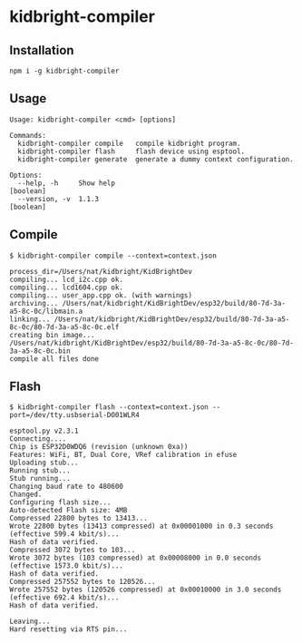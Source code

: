 # kidbright-compiler


## Installation
	npm i -g kidbright-compiler


## Usage
    Usage: kidbright-compiler <cmd> [options]

    Commands:
      kidbright-compiler compile   compile kidbright program.
      kidbright-compiler flash     flash device using esptool.
      kidbright-compiler generate  generate a dummy context configuration.

    Options:
      --help, -h     Show help                                             [boolean]
      --version, -v  1.1.3                                                 [boolean]


## Compile
    $ kidbright-compiler compile --context=context.json
    
    process_dir=/Users/nat/kidbright/KidBrightDev
    compiling... lcd_i2c.cpp ok.
    compiling... lcd1604.cpp ok.
    compiling... user_app.cpp ok. (with warnings)
    archiving... /Users/nat/kidbright/KidBrightDev/esp32/build/80-7d-3a-a5-8c-0c/libmain.a
    linking... /Users/nat/kidbright/KidBrightDev/esp32/build/80-7d-3a-a5-8c-0c/80-7d-3a-a5-8c-0c.elf
    creating bin image... /Users/nat/kidbright/KidBrightDev/esp32/build/80-7d-3a-a5-8c-0c/80-7d-3a-a5-8c-0c.bin
    compile all files done

## Flash
    $ kidbright-compiler flash --context=context.json --port=/dev/tty.usbserial-DO01WLR4
    
    esptool.py v2.3.1
    Connecting....
    Chip is ESP32D0WDQ6 (revision (unknown 0xa))
    Features: WiFi, BT, Dual Core, VRef calibration in efuse
    Uploading stub...
    Running stub...
    Stub running...
    Changing baud rate to 480600
    Changed.
    Configuring flash size...
    Auto-detected Flash size: 4MB
    Compressed 22800 bytes to 13413...
    Wrote 22800 bytes (13413 compressed) at 0x00001000 in 0.3 seconds (effective 599.4 kbit/s)...
    Hash of data verified.
    Compressed 3072 bytes to 103...
    Wrote 3072 bytes (103 compressed) at 0x00008000 in 0.0 seconds (effective 1573.0 kbit/s)...
    Hash of data verified.
    Compressed 257552 bytes to 120526...
    Wrote 257552 bytes (120526 compressed) at 0x00010000 in 3.0 seconds (effective 692.4 kbit/s)...
    Hash of data verified.

    Leaving...
    Hard resetting via RTS pin...
